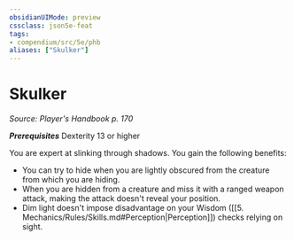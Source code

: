 ```yaml
---
obsidianUIMode: preview
cssclass: json5e-feat
tags:
- compendium/src/5e/phb
aliases: ["Skulker"]
---
```

# Skulker
*Source: Player's Handbook p. 170*  

***Prerequisites*** Dexterity 13 or higher

You are expert at slinking through shadows. You gain the following benefits:

- You can try to hide when you are lightly obscured from the creature from which you are hiding.  
- When you are hidden from a creature and miss it with a ranged weapon attack, making the attack doesn't reveal your position.  
- Dim light doesn't impose disadvantage on your Wisdom ([[5. Mechanics/Rules/Skills.md#Perception|Perception]]) checks relying on sight.